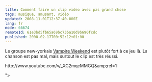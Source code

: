 ```yaml
---
title: Comment faire un clip video avec pas grand chose
tags: musique, amusant, vidéo
updated: 2008-11-01T12:37:40.000Z
lang: fr
node: 66674
remoteId: 61e3bd5fb65a69bc735a10d9b690fcdc
published: 2008-02-17T00:52:12+01:00
---
```


Le groupe new-yorkais [Vampire Weekend](http://en.wikipedia.org/wiki/Vampire_Weekend) est plutôt fort à ce jeu là. La chanson est pas mal, mais surtout le clip est très réussi.


<div class="video">
	<object width="425" height="355" type="application/x-shockwave-flash" data="
http://www.youtube.com/v/_XC2mqcMMGQ&amp;rel=1

">
		<param name="movie" value="
http://www.youtube.com/v/_XC2mqcMMGQ&amp;rel=1

"></param>
		<param name="allowfullscreen" value="true"></param>
	</object>
</div>

